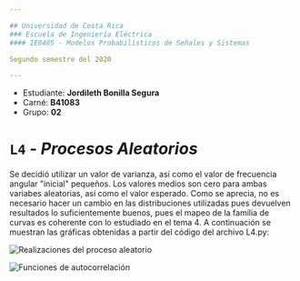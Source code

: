 ```yaml
---

## Universidad de Costa Rica
### Escuela de Ingeniería Eléctrica
#### IE0405 - Modelos Probabilísticos de Señales y Sistemas

Segundo semestre del 2020

---
```


* Estudiante: **Jordileth Bonilla Segura**
* Carné: **B41083**
* Grupo: **02**


# `L4` - *Procesos Aleatorios*

Se decidió utilizar un valor de varianza, así como el valor de frecuencia angular "inicial" pequeños. Los valores medios son cero para ambas variabes aleatorias, así como el valor esperado. Como se aprecia, no es necesario hacer un cambio en las distribuciones utilizadas pues devuelven resultados  lo suficientemente buenos, pues el mapeo de la familia de curvas es coherente con lo estudiado en el tema 4. A continuación se muestran las gráficas obtenidas a partir del código del archivo L4.py: 

![Realizaciones del proceso aleatorio](C:\Users\admin\Desktop\UCR\IE-0405\Laboratorios\lab4f1.png) 

![Funciones de autocorrelación](C:\Users\admin\Desktop\UCR\IE-0405\Laboratorios\lab4f2.png) 

